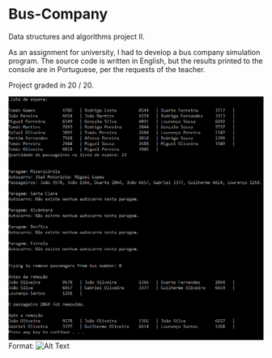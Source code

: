 # Bus-Company
Data structures and algorithms project II.

As an assignment for university, I had to develop a bus company simulation program. The source code is written in English, but the results printed to the console are in Portuguese, per the requests of the teacher.

Project graded in 20 / 20.

![Project](./busCompany.png)
Format: ![Alt Text](url)
